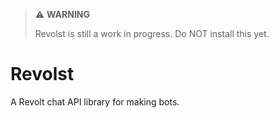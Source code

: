 > ⚠️ **WARNING**
>
> Revolst is still a work in progress. Do NOT install this yet.

# Revolst

A Revolt chat API library for making bots.

